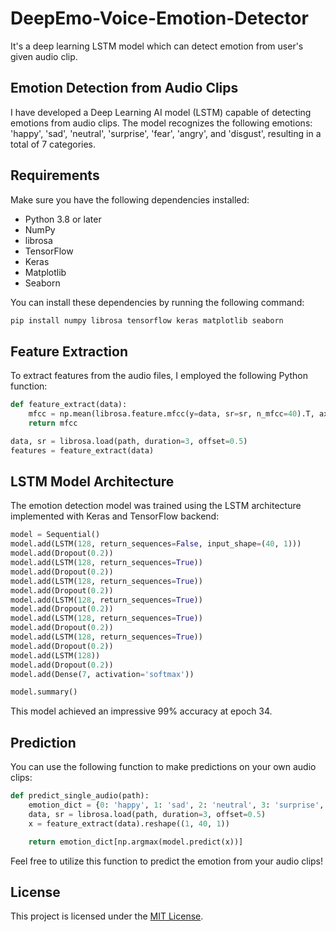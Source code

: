 # DeepEmo-Voice-Emotion-Detector
It's a deep learning LSTM model which can detect emotion from user's given audio clip.

## Emotion Detection from Audio Clips

I have developed a Deep Learning AI model (LSTM) capable of detecting emotions from audio clips. The model recognizes the following emotions: 'happy', 'sad', 'neutral', 'surprise', 'fear', 'angry', and 'disgust', resulting in a total of 7 categories.

## Requirements

Make sure you have the following dependencies installed:

- Python 3.8 or later
- NumPy
- librosa
- TensorFlow
- Keras
- Matplotlib
- Seaborn

You can install these dependencies by running the following command:

```bash
pip install numpy librosa tensorflow keras matplotlib seaborn
```

## Feature Extraction

To extract features from the audio files, I employed the following Python function:

```python
def feature_extract(data):
    mfcc = np.mean(librosa.feature.mfcc(y=data, sr=sr, n_mfcc=40).T, axis=0)
    return mfcc

data, sr = librosa.load(path, duration=3, offset=0.5)
features = feature_extract(data)
```

## LSTM Model Architecture

The emotion detection model was trained using the LSTM architecture implemented with Keras and TensorFlow backend:

```python
model = Sequential()
model.add(LSTM(128, return_sequences=False, input_shape=(40, 1)))
model.add(Dropout(0.2))
model.add(LSTM(128, return_sequences=True))
model.add(Dropout(0.2))
model.add(LSTM(128, return_sequences=True))
model.add(Dropout(0.2))
model.add(LSTM(128, return_sequences=True))
model.add(Dropout(0.2))
model.add(LSTM(128, return_sequences=True))
model.add(Dropout(0.2))
model.add(LSTM(128, return_sequences=True))
model.add(Dropout(0.2))
model.add(LSTM(128))
model.add(Dropout(0.2))
model.add(Dense(7, activation='softmax'))

model.summary()
```
This model achieved an impressive 99% accuracy at epoch 34.


## Prediction

You can use the following function to make predictions on your own audio clips:

```python
def predict_single_audio(path):
    emotion_dict = {0: 'happy', 1: 'sad', 2: 'neutral', 3: 'surprise', 4: 'fear', 5: 'angry', 6: 'disgust'}
    data, sr = librosa.load(path, duration=3, offset=0.5)
    x = feature_extract(data).reshape((1, 40, 1))

    return emotion_dict[np.argmax(model.predict(x))]
```

Feel free to utilize this function to predict the emotion from your audio clips!

## License

This project is licensed under the [MIT License](https://github.com/ishtiuk/DeepEmo-Voice-Emotion-Detector/blob/main/LICENSE).


